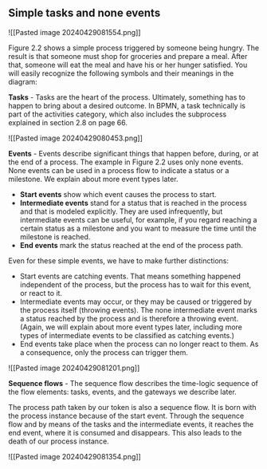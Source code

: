 ## Simple tasks and none events

![[Pasted image 20240429081554.png]]

Figure 2.2 shows a simple process triggered by someone being hungry. The result is that someone must shop for groceries and prepare a meal. After that, someone will eat the meal and have his or her hunger satisfied. You will easily recognize the following symbols and their meanings in the diagram:

**Tasks** - Tasks are the heart of the process. Ultimately, something has to happen to bring about a desired outcome. In BPMN, a task technically is part of the activities category, which also includes the subprocess explained in section 2.8 on page 66.

![[Pasted image 20240429080453.png]]

**Events** - Events describe significant things that happen before, during, or at the end of a process. The example in Figure 2.2 uses only none events. None events can be used in a process flow to indicate a status or a milestone. We explain about more event types later.

- **Start events** show which event causes the process to start.
- **Intermediate events** stand for a status that is reached in the process and that is modeled explicitly. They are used infrequently, but intermediate events can be useful, for example, if you regard reaching a certain status as a milestone and you want to measure the time until the milestone is reached.
- **End events** mark the status reached at the end of the process path.

Even for these simple events, we have to make further distinctions:

- Start events are catching events. That means something happened independent of the process, but the process has to wait for this event, or react to it.
- Intermediate events may occur, or they may be caused or triggered by the process itself (throwing events). The none intermediate event marks a status reached by the process and is therefore a throwing event. (Again, we will explain about more event types later, including more types of intermediate events to be classified as catching events.)
- End events take place when the process can no longer react to them. As a consequence, only the process can trigger them.

![[Pasted image 20240429081201.png]]

**Sequence flows** - The sequence flow describes the time-logic sequence of the flow elements: tasks, events, and the gateways we describe later.

The process path taken by our token is also a sequence flow. It is born with the process instance because of the start event. Through the sequence flow and by means of the tasks and the intermediate events, it reaches the end event, where it is consumed and disappears. This also leads to the death of our process instance.

![[Pasted image 20240429081354.png]]
